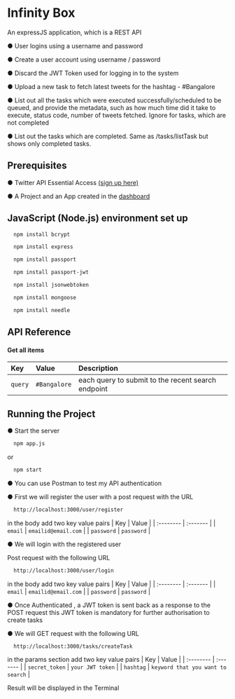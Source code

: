 
# Infinity Box

An expressJS application, which is a REST API

● User logins using a username and password

● Create a user account using username / password

● Discard the JWT Token used for logging in to the system

● Upload a new task to fetch latest tweets for the hashtag - #Bangalore

● List out all the tasks which were executed successfully/scheduled to be queued, and
provide the metadata, such as how much time did it take to execute, status code, number of tweets
fetched. Ignore for tasks, which are not completed

● List out the tasks which are completed. Same as /tasks/listTask but shows only
completed tasks.
## Prerequisites

● Twitter API Essential Access [(sign up here)](https://t.co/signup)

● A Project and an App created in the [dashboard](https://developer.twitter.com/en/portal/dashboard)

## JavaScript (Node.js) environment set up
```bash
  npm install bcrypt
```
```bash
  npm install express
```
```bash
  npm install passport
```
```bash
  npm install passport-jwt
```
```bash
  npm install jsonwebtoken
```
```bash
  npm install mongoose
```

```bash
  npm install needle
```


## API Reference

#### Get all items


| Key | Value     | Description                |
| :-------- | :------- | :------------------------- |
| `query` | `#Bangalore` | each query to submit to the recent search endpoint |





## Running the Project
● Start the server
```bash
  npm app.js
```
or
```bash
  npm start
```
● You can use Postman to test my API authentication
 
● First we will register the user with a post request with the URL 
```bash
  http://localhost:3000/user/register
```
in the body add two key value pairs
| Key | Value                        |
| :-------- | :-------               | 
| `email` | `emailid@email.com`      | 
| `password` | `password`      | 


● We will login with the registered user

Post request with the following URL
```bash
  http://localhost:3000/user/login
```
in the body add two key value pairs
| Key | Value                        |
| :-------- | :-------               | 
| `email` | `emailid@email.com`      | 
| `password` | `password`      | 

● Once Authenticated , a JWT token is sent back as a response to the POST request this JWT token is mandatory for further authorisation to create tasks

● We will GET request with the following URL
```bash
  http://localhost:3000/tasks/createTask
```
in the params section add two key value pairs
| Key | Value                        |
| :-------- | :-------               | 
| `secret_token` | `your JWT token`      | 
| `hashtag` | `keyword that you want to search`      | 

Result will be displayed in the Terminal








